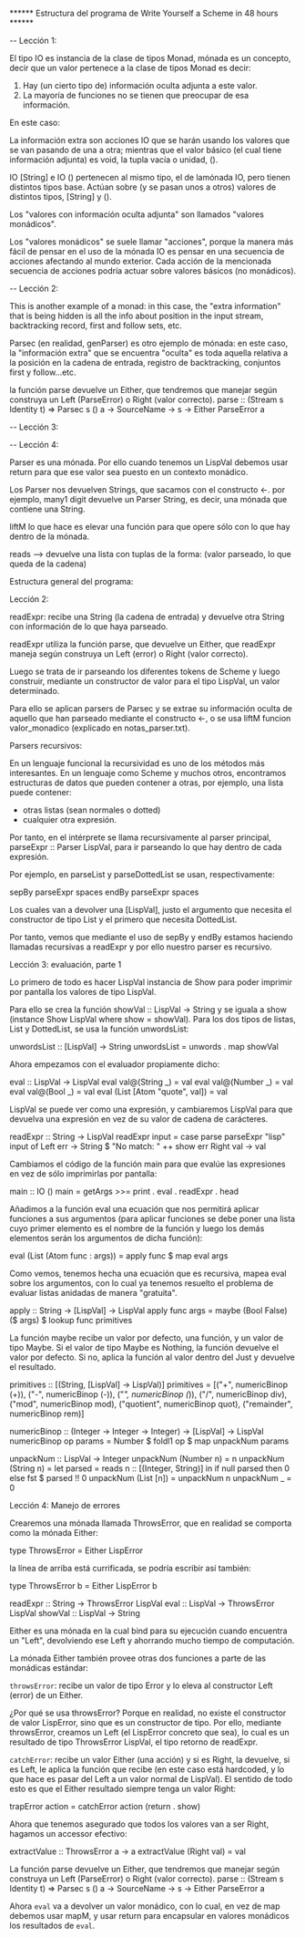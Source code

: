 ****** Estructura del programa de Write Yourself a Scheme in 48 hours ******

-- Lección 1:

El tipo IO es instancia de la clase de tipos Monad, mónada es un concepto, decir que un valor pertenece a la clase de tipos Monad es decir:

1) Hay (un cierto tipo de) información oculta adjunta a este valor.
2) La mayoría de funciones no se tienen que preocupar de esa información.

En este caso:

La información extra son acciones IO que se harán usando los valores que se van pasando de una a otra; mientras que el valor básico (el cual tiene información adjunta) es void, la tupla vacía o unidad, ().

IO [String] e IO () pertenecen al mismo tipo, el de lamónada IO, pero tienen distintos tipos base. Actúan sobre (y se pasan unos a otros) valores de distintos tipos, [String] y ().

Los "valores con información oculta adjunta" son llamados "valores monádicos". 

Los "valores monádicos" se suele llamar "acciones", porque la manera más fácil de pensar en el uso de la mónada IO es pensar en una secuencia de acciones afectando al mundo exterior. Cada acción de la mencionada secuencia de acciones podría actuar sobre valores básicos (no monádicos).

-- Lección 2:

This is another example of a monad: in this case, the "extra information" that is being hidden is all the info about position in the input stream, backtracking record, first and follow sets, etc.

Parsec (en realidad, genParser) es otro ejemplo de mónada: en este caso, la "información extra" que se encuentra "oculta" es toda aquella relativa a la posición en la cadena de entrada, registro de backtracking, conjuntos first y follow...etc.

la función parse devuelve un Either, que tendremos que manejar según construya un Left (ParseError) o Right (valor correcto). parse :: (Stream s Identity t) => Parsec s () a -> SourceName -> s -> Either ParseError a

-- Lección 3:

-- Lección 4:

Parser es una mónada. Por ello cuando tenemos un LispVal debemos usar return para que ese valor sea puesto en un contexto monádico.

Los Parser nos devuelven Strings, que sacamos con el constructo <-.
por ejemplo, many1 digit devuelve un Parser String, es decir, una mónada que contiene una String.

liftM lo que hace es elevar una función para que opere sólo con lo que hay dentro de la mónada.

reads --> devuelve una lista con tuplas de la forma: (valor parseado, lo que queda de la cadena)

Estructura general del programa:

Lección 2:

readExpr: recibe una String (la cadena de entrada) y devuelve otra String con información de lo que haya parseado.

readExpr utiliza la función parse, que devuelve un Either, que readExpr maneja según construya un Left (error) o Right (valor correcto).

Luego se trata de ir parseando los diferentes tokens de Scheme y luego construir, mediante un constructor de valor para el tipo LispVal, un valor determinado.

Para ello se aplican parsers de Parsec y se extrae su información oculta de aquello que han parseado mediante el constructo <-, o se usa liftM funcion valor_monadico (explicado en notas_parser.txt).

Parsers recursivos:

En un lenguaje funcional la recursividad es uno de los métodos más interesantes. En un lenguaje como Scheme y muchos otros, encontramos estructuras de datos que pueden contener a otras, por ejemplo, una lista puede contener:

* otras listas (sean normales o dotted)
* cualquier otra expresión.

Por tanto, en el intérprete se llama recursivamente al parser principal, parseExpr :: Parser LispVal, para ir parseando lo que hay dentro de cada expresión.

Por ejemplo, en parseList y parseDottedList se usan, respectivamente:

sepBy parseExpr spaces
endBy parseExpr spaces

Los cuales van a devolver una [LispVal], justo el argumento que necesita el constructor de tipo List y el primero que necesita DottedList.

Por tanto, vemos que mediante el uso de sepBy y endBy estamos haciendo llamadas recursivas a readExpr y por ello nuestro parser es recursivo.

Lección 3: evaluación, parte 1

Lo primero de todo es hacer LispVal instancia de Show para poder imprimir por pantalla los valores de tipo LispVal.

Para ello se crea la función showVal :: LispVal -> String y se iguala a show (instance Show LispVal where show = showVal). Para los dos tipos de listas, List y DottedList, se usa la función unwordsList:

unwordsList :: [LispVal] -> String
unwordsList = unwords . map showVal

Ahora empezamos con el evaluador propiamente dicho:

eval :: LispVal -> LispVal
eval val@(String _) = val
eval val@(Number _) = val
eval val@(Bool _) = val
eval (List [Atom "quote", val]) = val

LispVal se puede ver como una expresión, y cambiaremos LispVal para que devuelva una expresión en vez de su valor de cadena de carácteres.

readExpr :: String -> LispVal
readExpr input = case parse parseExpr "lisp" input of
    Left err -> String $ "No match: " ++ show err
    Right val -> val

Cambiamos el código de la función main para que evalúe las expresiones en vez de sólo imprimirlas por pantalla:

main :: IO ()
main = getArgs >>= print . eval . readExpr . head

Añadimos a la función eval una ecuación que nos permitirá aplicar funciones a sus argumentos (para aplicar funciones se debe poner una lista cuyo primer elemento es el nombre de la función y luego los demás elementos serán los argumentos de dicha función):

eval (List (Atom func : args)) = apply func $ map eval args

Como vemos, tenemos hecha una ecuación que es recursiva, mapea eval sobre los argumentos, con lo cual ya tenemos resuelto el problema de evaluar listas anidadas de manera "gratuita".

apply :: String -> [LispVal] -> LispVal
apply func args = maybe (Bool False) ($ args) $ lookup func primitives

La función maybe recibe un valor por defecto, una función, y un valor de tipo Maybe. Si el valor de tipo Maybe es Nothing, la función devuelve el valor por defecto. Si no, aplica la función al valor dentro del Just y devuelve el resultado.

primitives :: [(String, [LispVal] -> LispVal)]
primitives = [("+", numericBinop (+)),
              ("-", numericBinop (-)),
              ("*", numericBinop (*)),
              ("/", numericBinop div),
              ("mod", numericBinop mod),
              ("quotient", numericBinop quot),
              ("remainder", numericBinop rem)]

numericBinop :: (Integer -> Integer -> Integer) -> [LispVal] -> LispVal
numericBinop op params = Number $ foldl1 op $ map unpackNum params
 
unpackNum :: LispVal -> Integer
unpackNum (Number n) = n
unpackNum (String n) = let parsed = reads n :: [(Integer, String)] in 
                           if null parsed 
                              then 0
                              else fst $ parsed !! 0
unpackNum (List [n]) = unpackNum n
unpackNum _ = 0

Lección 4: Manejo de errores

Crearemos una mónada llamada ThrowsError, que en realidad se comporta como la mónada Either:

type ThrowsError = Either LispError

la línea de arriba está currificada, se podría escribir así también:

type ThrowsError b = Either LispError b

readExpr :: String -> ThrowsError LispVal
eval :: LispVal -> ThrowsError LispVal
showVal :: LispVal -> String

Either es una mónada en la cual bind para su ejecución cuando encuentra un "Left", devolviendo ese Left y ahorrando mucho tiempo de computación.

La mónada Either también provee otras dos funciones a parte de las monádicas estándar:

`throwsError`: recibe un valor de tipo Error y lo eleva al constructor Left (error) de un Either.

¿Por qué se usa throwsError? Porque en realidad, no existe el constructor de valor LispError, sino que es un constructor de tipo. Por ello, mediante throwsError, creamos un Left (el LispError concreto que sea), lo cual es un resultado de tipo ThrowsError LispVal, el tipo retorno de readExpr.

`catchError`: recibe un valor Either (una acción) y si es Right, la devuelve, si es Left,
le aplica la función que recibe (en este caso está hardcoded, y lo que hace es pasar del Left a un valor normal de LispVal). El sentido de todo esto es que
el Either resultado siempre tenga un valor Right:

trapError action = catchError action (return . show)

Ahora que tenemos asegurado que todos los valores van a ser Right, hagamos un accessor
efectivo:

extractValue :: ThrowsError a -> a
extractValue (Right val) = val

La función parse devuelve un Either, que tendremos que manejar según construya un Left (ParseError) o Right (valor correcto). parse :: (Stream s Identity t) => Parsec s () a -> SourceName -> s -> Either ParseError a

Ahora `eval` va a devolver un valor monádico, con lo cual, en vez de map debemos usar mapM, y usar return para encapsular en valores monádicos los resultados de `eval`.

